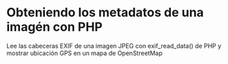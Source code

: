 # Obteniendo los metadatos de una imagén con PHP
Lee las cabeceras EXIF de una imagen JPEG con exif_read_data() de PHP y mostrar ubicación GPS en un mapa de OpenStreetMap
